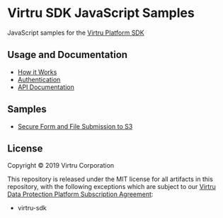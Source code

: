 # Virtru SDK JavaScript Samples
JavaScript samples for the [Virtru Platform SDK](https://developer.virtru.com/)

## Usage and Documentation
- [How it Works](https://developer.virtru.com/docs/how-it-works)
- [Authentication](https://developer.virtru.com/docs/how-to-add-authentication)
- [API Documentation](https://docs.developer.virtru.com/js/latest/)

## Samples
- [Secure Form and File Submission to S3](./virtru-sdk-js-webform/)

## License
Copyright © 2019 Virtru Corporation

This repository is released under the MIT license for all artifacts in this repository, with the following exceptions which are subject to our [Virtru Data Protection Platform Subscription Agreement](https://www.virtru.com/terms-of-service/):

- virtru-sdk
